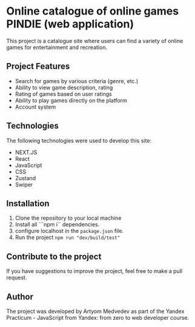 # Online catalogue of online games PINDIE (web application) 

This project is a catalogue site where users can find a variety of online games for entertainment and recreation.

## Project Features

- Search for games by various criteria (genre, etc.)
- Ability to view game description, rating
- Rating of games based on user ratings
- Ability to play games directly on the platform
- Account system 

## Technologies

The following technologies were used to develop this site:

- NEXT.JS
- React
- JavaScript
- CSS
- Zustand
- Swiper

## Installation

1. Clone the repository to your local machine
2. Install all ```npm i`` dependencies.
3. configure localhost in the ```package.json``` file.
4. Run the project ```npm run "dev/build/test"```

## Contribute to the project

If you have suggestions to improve the project, feel free to make a pull request.

## Author

The project was developed by Artyom Medvedev as part of the Yandex Practicum - JavaScript from Yandex: from zero to web developer course.
